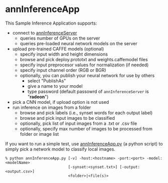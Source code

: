 # annInferenceApp

This Sample Inference Application supports:
* connect to [annInferenceServer](../annInferenceServer/README.md) 
  * queries number of GPUs on the server
  * queries pre-loaded neural network models on the server
* upload pre-trained CAFFE models (optional)
  * specify input width and height dimensions
  * browse and pick deploy.prototxt and weights.caffemodel files
  * specify input preprocesor values for normalization (if needed)
  * specify input channel order (RGB or BGR)
  * optionally, you can publish your neural network for use by others
    * select "PublishAs"
    * give a name to your model
    * type password (default passowrd of `annInferenceServer` is "**radeon**")
* pick a CNN model, if upload option is not used
* run inference on images from a folder
  * browse and pick labels (i.e., synset words for each output label)
  * browse and pick input images to be classified
  * optionally, pick list of input images from a .txt or .csv file
  * optionally, specify max number of images to be processed from folder or image list

If you want to run a simple test, use [annInferenceApp.py](annInferenceApp.py) (a python script) to simply pick a network model to classify local images.
````
% python annInferenceApp.py [-v] -host:<hostname> -port:<port> -model:<modelName>
                            [-synset:<synset.txt>] [-output:<output.csv>]
                            <folder>|<file(s)>
````
